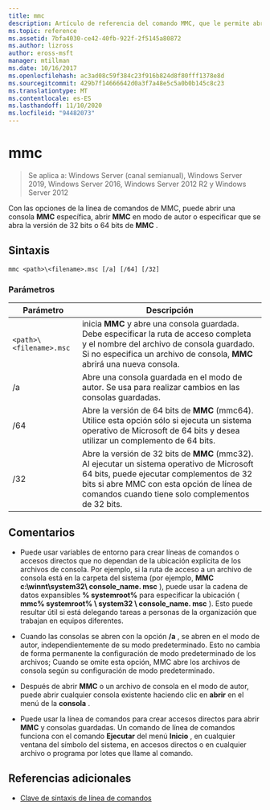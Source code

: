```yaml
---
title: mmc
description: Artículo de referencia del comando MMC, que le permite abrir una consola MMC específica, abrir MMC en el modo de autor o especificar que se abra la versión de 32 bits o 64 bits de MMC.
ms.topic: reference
ms.assetid: 7bfa4030-ce42-40fb-922f-2f5145a80872
ms.author: lizross
author: eross-msft
manager: mtillman
ms.date: 10/16/2017
ms.openlocfilehash: ac3ad08c59f384c23f916b824d8f80fff1378e8d
ms.sourcegitcommit: 429b7f14666642d0a3f7a48e5c5a0b0b145c8c23
ms.translationtype: MT
ms.contentlocale: es-ES
ms.lasthandoff: 11/10/2020
ms.locfileid: "94482073"
---
```

# <a name="mmc"></a>mmc

> Se aplica a: Windows Server (canal semianual), Windows Server 2019, Windows Server 2016, Windows Server 2012 R2 y Windows Server 2012

Con las opciones de la línea de comandos de MMC, puede abrir una consola **MMC** específica, abrir **MMC** en modo de autor o especificar que se abra la versión de 32 bits o 64 bits de **MMC** .

## <a name="syntax"></a>Sintaxis

```
mmc <path>\<filename>.msc [/a] [/64] [/32]
```

### <a name="parameters"></a>Parámetros

| Parámetro | Descripción |
| --------- | ----------- |
| `<path>\<filename>.msc` | inicia **MMC** y abre una consola guardada. Debe especificar la ruta de acceso completa y el nombre del archivo de consola guardado. Si no especifica un archivo de consola, **MMC** abrirá una nueva consola. |
| /a | Abre una consola guardada en el modo de autor.  Se usa para realizar cambios en las consolas guardadas. |
| /64 | Abre la versión de 64 bits de **MMC** (mmc64). Utilice esta opción sólo si ejecuta un sistema operativo de Microsoft de 64 bits y desea utilizar un complemento de 64 bits. |
| /32 | Abre la versión de 32 bits de **MMC** (mmc32). Al ejecutar un sistema operativo de Microsoft 64 bits, puede ejecutar complementos de 32 bits si abre MMC con esta opción de línea de comandos cuando tiene solo complementos de 32 bits. |

## <a name="remarks"></a>Comentarios

- Puede usar variables de entorno para crear líneas de comandos o accesos directos que no dependan de la ubicación explícita de los archivos de consola. Por ejemplo, si la ruta de acceso a un archivo de consola está en la carpeta del sistema (por ejemplo, **MMC c:\winnt\system32\ console_name. msc** ), puede usar la cadena de datos expansibles **% systemroot%** para especificar la ubicación ( **mmc% systemroot% \ system32 \ console_name. msc** ). Esto puede resultar útil si está delegando tareas a personas de la organización que trabajan en equipos diferentes.

- Cuando las consolas se abren con la opción **/a** , se abren en el modo de autor, independientemente de su modo predeterminado. Esto no cambia de forma permanente la configuración de modo predeterminado de los archivos; Cuando se omite esta opción, MMC abre los archivos de consola según su configuración de modo predeterminado.

- Después de abrir **MMC** o un archivo de consola en el modo de autor, puede abrir cualquier consola existente haciendo clic en **abrir** en el menú de la **consola** .

- Puede usar la línea de comandos para crear accesos directos para abrir **MMC** y consolas guardadas. Un comando de línea de comandos funciona con el comando **Ejecutar** del menú **Inicio** , en cualquier ventana del símbolo del sistema, en accesos directos o en cualquier archivo o programa por lotes que llame al comando.

## <a name="additional-references"></a>Referencias adicionales

- [Clave de sintaxis de línea de comandos](command-line-syntax-key.md)
